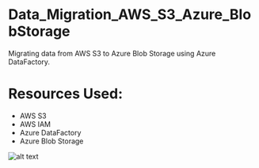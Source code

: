 # Data_Migration_AWS_S3_Azure_BlobStorage
Migrating data from AWS S3 to Azure Blob Storage using Azure DataFactory.

# Resources Used:
* AWS S3
* AWS IAM
* Azure DataFactory
* Azure Blob Storage

![alt text](https://github.com/DataNaija/Data_Migration_AWS_S3_Azure_BlobStorage/blob/main/awsblob.png)
